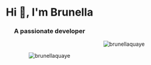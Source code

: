 <h1 align="center">Hi 👋, I'm Brunella</h1>
<h3 align="center">A passionate developer</h3>

<p align="right"> <img src="https://komarev.com/ghpvc/?username=brunellaquaye&label=Profile%20views&color=0e75b6&style=flat" alt="brunellaquaye" /> </p>


<p align="left">
</p>

<p align="center"><img align="center" src="https://github-readme-streak-stats.herokuapp.com/?user=brunellaquaye&" alt="brunellaquaye" /></p>
